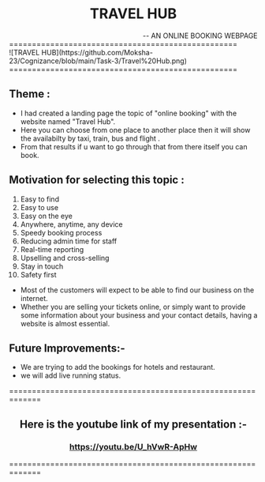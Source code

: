 <!--Written and Developed by JAMMI MOKSHA TEJ.-->
# <center> TRAVEL HUB
<div style="text-align: right"> -- AN ONLINE BOOKING WEBPAGE </div>

<div>==================================================</div>
![TRAVEL HUB](https://github.com/Moksha-23/Cognizance/blob/main/Task-3/Travel%20Hub.png)
<div>==================================================</div>

## Theme : 
* I had created a landing page the topic of "online booking" with the website named "Travel Hub".
* Here you can choose from one place to another place then it will show the availabilty by taxi, train, bus and flight .
* From that results if u want to go through that from there itself you can book.

## Motivation for selecting this topic : 
1. Easy to find
2. Easy to use
3. Easy on the eye
4. Anywhere, anytime, any device
5. Speedy booking process
6. Reducing admin time for staff
7. Real-time reporting
8. Upselling and cross-selling
9. Stay in touch
10. Safety first
* Most of the customers will expect to be able to find our business on the internet. 
* Whether you are selling your tickets online, or simply want to provide some information about your business and your contact details, having a website is almost essential.

## Future Improvements:-
* We are trying to add the bookings for hotels and restaurant.
* <div> we will add live running status.</div>
=============================================================
## <center> Here is the youtube link of my presentation :-
### <center> https://youtu.be/U_hVwR-ApHw
=============================================================